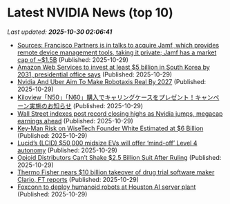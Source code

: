 # Latest NVIDIA News (top 10)
_Last updated: **2025-10-30 02:06:41**_

- [Sources: Francisco Partners is in talks to acquire Jamf, which provides remote device management tools, taking it private; Jamf has a market cap of ~$1.5B](https://biztoc.com/x/b4f663bced47e253) (Published: 2025-10-29)
- [Amazon Web Services to invest at least $5 billion in South Korea by 2031, presidential office says](https://biztoc.com/x/7fc02d7e24c32382) (Published: 2025-10-29)
- [Nvidia And Uber Aim To Make Robotaxis Real By 2027](https://www.forbes.com/sites/davealtavilla/2025/10/28/nvidia-and-uber-aim-to-make-robotaxis-real-by-2027/) (Published: 2025-10-29)
- [Kiloview「N50」「N60」購入でキャリングケースをプレゼント！キャンペーン実施のお知らせ](https://prtimes.jp/main/html/rd/p/000001008.000008686.html) (Published: 2025-10-29)
- [Wall Street indexes post record closing highs as Nvidia jumps, megacap earnings ahead](https://economictimes.indiatimes.com/markets/stocks/news/wall-street-indexes-post-record-closing-highs-as-nvidia-jumps-megacap-earnings-ahead/articleshow/124886663.cms) (Published: 2025-10-29)
- [Key-Man Risk on WiseTech Founder White Estimated at $6 Billion](https://biztoc.com/x/9c29c9f8f6da4360) (Published: 2025-10-29)
- [Lucid’s (LCID) $50,000 midsize EVs will offer ‘mind-off’ Level 4 autonomy](https://biztoc.com/x/e29267558d988ab0) (Published: 2025-10-29)
- [Opioid Distributors Can’t Shake $2.5 Billion Suit After Ruling](https://biztoc.com/x/06088fcb8e78e7ac) (Published: 2025-10-29)
- [Thermo Fisher nears $10 billion takeover of drug trial software maker Clario, FT reports](https://biztoc.com/x/8e94697e5bc5e280) (Published: 2025-10-29)
- [Foxconn to deploy humanoid robots at Houston AI server plant](https://biztoc.com/x/a085d71f93e5ad51) (Published: 2025-10-29)
